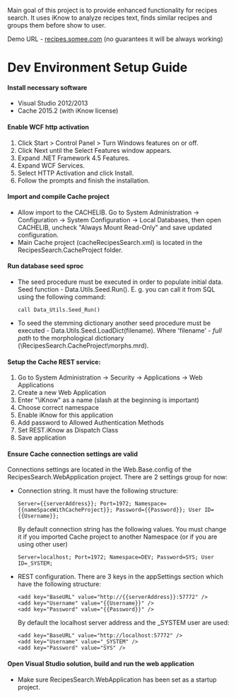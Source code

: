 Main goal of this project is to provide enhanced functionality for recipes search. It uses iKnow to analyze recipes text, finds similar recipes and groups them before show to user.

Demo URL - [recipes.somee.com](http://recipes.somee.com) (no guarantees it will be always working)

# Dev Environment Setup Guide
#### Install necessary software
- Visual Studio 2012/2013
- Cache 2015.2 (with iKnow license)

#### Enable WCF http activation
1. Click Start > Control Panel > Turn Windows features on or off.
2. Click Next until the Select Features window appears.
3. Expand .NET Framework 4.5 Features.
4. Expand WCF Services.
5. Select HTTP Activation and click Install.
6. Follow the prompts and finish the installation.

#### Import and compile Cache project
- Allow import to the CACHELIB. Go to System Administration -> Configuration -> System Configuration -> Local Databases, then open CACHELIB, uncheck "Always Mount Read-Only" and save updated configuration.
- Main Cache project (cacheRecipesSearch.xml) is located in the RecipesSearch.CacheProject folder.

#### Run database seed sproc
- The seed procedure must be executed in order to populate initial data. Seed function - Data.Utils.Seed.Run(). E. g. you can call it from SQL using the following command:

  ```
  call Data_Utils.Seed_Run()
  ```
- To seed the stemming dictionary another seed procedure must be executed - Data.Utils.Seed.LoadDict(filename). Where 'filename' - *full path* to the morphological dictionary (\RecipesSearch.CacheProject\morphs.mrd).

#### Setup the Cache REST service:
1. Go to System Administration -> Security -> Applications -> Web Applications
2. Create a new Web Application
3. Enter "\iKnow" as a name (slash at the beginning is important)
4. Choose correct namespace
5. Enable iKnow for this application
6. Add password to Allowed Authentication Methods
7. Set REST.iKnow as Dispatch Class
8. Save application

#### Ensure Cache connection settings are valid
Connections settings are located in the Web.Base.config of the RecipesSearch.WebApplication project. There are 2 settings group for now:

- Connection string. It must have the following structure:
  ```
  Server={{serverAddress}}; Port=1972; Namespace={{nameSpaceWithCacheProject}}; Password={{Password}}; User ID={{Username}};
  ```
  By default connection string has the following values. You must change it if you imported Cache project to another Namespace (or if you are using other user)
  ```
  Server=localhost; Port=1972; Namespace=DEV; Password=SYS; User ID=_SYSTEM;
  ```

- REST configuration. There are 3 keys in the appSettings section which have the following structure:
  ```
  <add key="BaseURL" value="http://{{serverAddress}}:57772" />
  <add key="Username" value="{{Username}}" />
  <add key="Password" value="{{Password}}" />
  ```
  By default the localhost server address and the _SYSTEM user are used:
  ```
  <add key="BaseURL" value="http://localhost:57772" />
  <add key="Username" value="_SYSTEM" />
  <add key="Password" value="SYS" />
  ```

#### Open Visual Studio solution, build and run the web application
- Make sure RecipesSearch.WebApplication has been set as a startup project.
